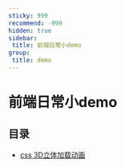 ```yaml
---
sticky: 999
recommend: -999
hidden: true
sidebar:
 title: 前端日常小demo
group:
 title: demo
---
```


# 前端日常小demo

## 目录
* [css 3D立体加载动画](./3dcube_loading.md)